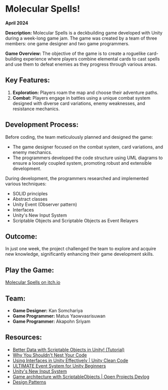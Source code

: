 # Molecular Spells!

**April 2024**

**Description:**
Molecular Spells is a deckbuilding game developed with Unity during a week-long game jam. The game was created by a team of three members: one game designer and two game programmers.

**Game Overview:**
The objective of the game is to create a roguelike card-building experience where players combine elemental cards to cast spells and use them to defeat enemies as they progress through various areas.

## Key Features:
1. **Exploration:** Players roam the map and choose their adventure paths.
2. **Combat:** Players engage in battles using a unique combat system designed with diverse card variations, enemy weaknesses, and resistance mechanics.

## Development Process:
Before coding, the team meticulously planned and designed the game:
- The game designer focused on the combat system, card variations, and enemy mechanics.
- The programmers developed the code structure using UML diagrams to ensure a loosely coupled system, promoting robust and extensible development.

During development, the programmers researched and implemented various techniques:
- SOLID principles
- Abstract classes
- Unity Event (Observer pattern)
- Interfaces
- Unity's New Input System
- Scriptable Objects and Scriptable Objects as Event Relayers

## Outcome:
In just one week, the project challenged the team to explore and acquire new knowledge, significantly enhancing their game development skills.

## Play the Game:
[Molecular Spells on itch.io](https://wasabiboy.itch.io/molecular-spells)

## Team:
- **Game Designer:** Kan Somchariya
- **Game Programmer:** Matus Yaowvasrisuwan
- **Game Programmer:** Akapohn Sriyam

## Resources:
- [Better Data with Scriptable Objects in Unity! (Tutorial)](https://youtu.be/PVOVIxNxxeQ)
- [Why You Shouldn't Nest Your Code](https://youtu.be/CFRhGnuXG-4?si=w_M3ZNXLZ7VejEed)
- [Using Interfaces in Unity Effectively | Unity Clean Code](https://www.youtube.com/watch?v=Zzklpdvue3A)
- [ULTIMATE Event System for Unity Beginners](https://www.youtube.com/watch?v=7_dyDmF0Ktw)
- [Unity's New Input System](https://youtu.be/ZSP3bFaZm-o)
- [Game architecture with ScriptableObjects | Open Projects Devlog](https://www.youtube.com/watch?v=WLDgtRNK2VE)
- [Design Patterns](https://refactoring.guru/design-patterns)

